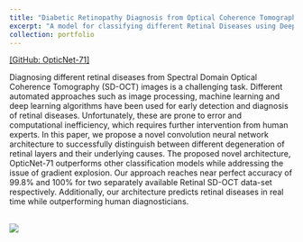 ```yaml
---
title: "Diabetic Retinopathy Diagnosis from Optical Coherence Tomography "
excerpt: "A model for classifying different Retinal Diseases using Deep Learning from Optical Coherence Tomography Images. <br/><img src='/images/icmla.png'>"
collection: portfolio
---
```


[[GitHub: OpticNet-71]](https://github.com/SharifAmit/OpticNet-71)

Diagnosing different retinal diseases from Spectral Domain Optical Coherence Tomography (SD-OCT) images is a challenging task. Different automated approaches such as image processing, machine learning and deep learning algorithms have been used for early detection and diagnosis of retinal diseases. Unfortunately, these are prone to error and computational inefficiency, which requires further intervention from human experts. In this paper, we propose a novel convolution neural network architecture to successfully distinguish between different degeneration of retinal layers and their underlying causes. The proposed novel architecture, OpticNet-71 outperforms other classification models while addressing the issue of gradient explosion. Our approach reaches near perfect accuracy of 99.8% and 100% for two separately available Retinal SD-OCT data-set respectively. Additionally, our architecture predicts retinal diseases in real time while outperforming human diagnosticians. 

<br/><img src='/images/icmla.png'>